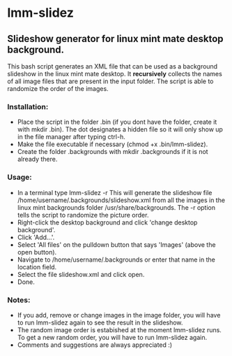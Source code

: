 # lmm-slidez

## Slideshow generator for linux mint mate desktop background.

This bash script generates an XML file that can be used as a background slideshow in the linux mint mate desktop. It __recursively__ collects the names of all image files that are present in the input folder. 
The script is able to randomize the order of the images. 

### Installation:
- Place the script in the folder .bin (if you dont have the folder, create it with mkdir .bin).
  The dot designates a hidden file so it will only show up in the file manager after typing ctrl-h.
- Make the file executable if necessary (chmod +x .bin/lmm-slidez).
- Create the folder .backgrounds with mkdir .backgrounds if it is not already there.

### Usage:
- In a terminal type lmm-slidez -r
  This will generate the slideshow file /home/username/.backgrounds/slideshow.xml from all the images in the linux mint backgrounds folder /usr/share/backgrounds.
  The -r option tells the script to randomize the picture order.
- Right-click the desktop background and click 'change desktop background'.
- Click 'Add...'.
- Select 'All files' on the pulldown button that says 'Images' (above the open button).
- Navigate to /home/username/.backgrounds or enter that name in the location field.
- Select the file slideshow.xml and click open.
- Done.

### Notes:
- If you add, remove or change images in the image folder, you will have to run lmm-slidez again to see the result in the slideshow.
- The random image order is estabished at the moment lmm-slidez runs. To get a new random order, you will have to run lmm-slidez again.
- Comments and suggestions are always appreciated :)


